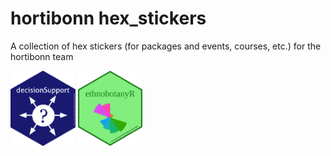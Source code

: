# hortibonn hex_stickers

A collection of hex stickers (for packages and events, courses, etc.) for the hortibonn team

[<img src="https://raw.githubusercontent.com/hortibonn/hex_stickers/main/decisionSupport/decisionSupport.png" height="120"/>](https://github.com/eikeluedeling/decisionSupport)
[<img src="https://raw.githubusercontent.com/CWWhitney/ethnobotanyR/master/vignettes/ethnobotanyR.png" height="120"/>](https://github.com/CWWhitney/ethnobotanyR)
